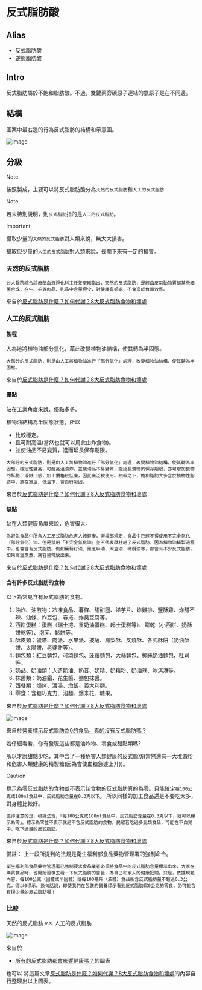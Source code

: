 # 反式脂肪酸
## Alias
+ 反式脂肪酸
+ 逆態脂肪酸
  
## Intro
反式脂肪屬於不飽和脂肪酸。不過，雙鍵兩旁碳原子連結的氫原子是在不同邊。

## 結構
圖案中最右邊的行為反式脂肪的結構和示意圖。

![image](https://github.com/user-attachments/assets/2af65ac8-7322-4b09-9863-17812f3bd26b)

## 分級

> [!NOTE]
> 按照製成，主要可以將反式脂肪酸分為`天然的反式脂肪`和`人工的反式脂肪`

> [!NOTE]
> 若未特別說明，則`反式脂肪`指的是`人工的反式脂肪`。

> [!IMPORTANT]
> 攝取少量的`天然的反式脂肪`對人類來說，無太大損害。
>
> 攝取但少量的`人工的反式脂肪`對人類來說，長期下來有一定的損害。

### 天然的反式脂肪

```
台大醫院綜合診療部血液淨化科主任姜至剛指出，天然的反式脂肪，是經由反芻動物胃部某些細菌合成，在牛、羊等肉品、乳品中含量極少，對健康有好處，不會造成負面效應。
```

來自於[反式脂肪是什麼？如何代謝？8大反式脂肪食物和壞處](https://www.commonhealth.com.tw/article/88605)

### 人工的反式脂肪
#### 製程
人為地將植物油部分氫化，藉此改變植物油結構，使其轉為半固態。

```
大部分的反式脂肪，則是由人工將植物油進行「部分氫化」處理，改變植物油結構，使其轉為半固態。
```

來自於[反式脂肪是什麼？如何代謝？8大反式脂肪食物和壞處](https://www.commonhealth.com.tw/article/88605)

#### 優點
站在工業角度來說，優點多多。

植物油結構為半固態狀態，所以
+ 比較穩定。
+ 且可耐高溫(當然也就可以用此由炸食物)。
+ 並使油品不易變質，進而延長保存期限。

```
大部分的反式脂肪，則是由人工將植物油進行「部分氫化」處理，改變植物油結構，使其轉為半固態，穩定性變高，可耐高溫油炸，並使油品不易變質，能延長食物的保存期限，亦可增加食物的酥脆、滑嫩口感，加上價格較低廉，因此廣泛被使用。相較之下，飽和脂肪大多含於動物性脂肪中，放在室溫、低溫下，會自行凝固。
```

來自於[反式脂肪是什麼？如何代謝？8大反式脂肪食物和壞處](https://www.commonhealth.com.tw/article/88605)

#### 缺點
站在人類健康角度來說，危害很大。

```
為避免食品中所含人工反式脂肪危害人體健康，衛福部規定，食品中已經不得使用不完全氫化（部分氫化）油。但是禁用「不完全氫化油」並不代表就杜絕了反式脂肪，因為植物油精製過程中，也會含有反式脂肪。例如葡萄籽油、黑芝麻油、大豆油、橄欖油等，都含有不少反式脂肪，如果高溫烹煮，就容易釋放出來。
```

來自於[反式脂肪是什麼？如何代謝？8大反式脂肪食物和壞處](https://www.commonhealth.com.tw/article/88605)

#### 含有許多反式脂肪的食物
以下為常見含有反式脂肪的食物。

1. 油炸、油煎物：冷凍食品、薯條、甜甜圈、洋芋片、炸雞排、鹽酥雞、炸甜不辣、油條、炸豆包、春捲、炸臭豆腐等。
2. 西餅蛋糕：蛋糕（瑞士捲、重奶油蛋糕、起士蛋糕等）、餅乾（小西餅、奶酥餅乾等）、泡芙、鬆餅等。
3. 酥皮類：蛋塔、肉派、水果派、披薩、鳳梨酥、叉燒酥、各式酥餅（奶油酥餅、太陽餅、老婆餅等）。
4. 麵包類：紅豆麵包、可頌麵包、菠蘿麵包、大蒜麵包、椰絲奶油麵包、吐司等。
5. 奶品、奶油類：人造奶油、奶昔、奶精、奶精粉、奶油球、冰淇淋等。
6. 抹醬類：奶油霜、花生醬、麵包抹醬。
7. 西餐類：焗烤、濃湯、燉飯、義大利麵。
8. 零食：含糖巧克力、泡麵、爆米花、糖果。

來自於[反式脂肪是什麼？如何代謝？8大反式脂肪食物和壞處](https://www.commonhealth.com.tw/article/88605)

![image](https://github.com/user-attachments/assets/5ca26cfa-ad41-47e3-b9fc-2fba970f8cf1)

來自於[營養標示反式脂肪為0的食品，真的沒有反式脂肪嗎？](https://www.foodnext.net/life/health2/paper/5234250500)

若仔細看看，你有發現這些都是油炸物、零食或甜點類嗎?

所以才說甜點少吃，其中含了一種危害人類健康的反式脂肪(當然還有一大堆澱粉和危害人類健康的精製糖(因為會使血糖急遽上升))。

> [!CAUTION]
> 標示為零反式脂肪的食物並不表示該食物的反式脂肪真的為零。只能確定`每100公克或100ml食品中，反式脂肪含量在0.3克以下`。
> 所以同樣的加工食品還是不要吃太多，對身體比較好。


```
值得注意的是，根據法規，「每100公克或100ml食品中，反式脂肪含量在0.3克以下，就可以標示為零」。標示為零並不表示就是不含反式脂肪的食物，民眾若吃過多此類食品，可能在不自覺中，吃下過量的反式脂肪。
```
來自於[反式脂肪是什麼？如何代謝？8大反式脂肪食物和壞處](https://www.commonhealth.com.tw/article/88605)

備註：
上一段所提到的法規是衛生福利部食品藥物管理署的強制命令。

```
衛生福利部食品藥物管理署已強制要求食品業者必須將食品中的反式脂肪含量標示出來，大家在購買食品時，也開始習慣去看一下反式脂肪的含量，為自己和家人的健康把關。只是，依據規範內容，每100公克（固體或半固體）或每100毫升（液體）食品所含反式脂肪量不超過0.3公克，得以0標示。換句話說，即使我們在包裝的營養標示看到反式脂肪寫0公克的零食，仍可能含有很少量的反式脂肪喔！
```

### 比較
天然的反式脂肪 v.s. 人工的反式脂肪

![image](https://github.com/user-attachments/assets/b6d41828-192f-4a29-a8d7-3211b5495ed7)

來自於

+ [所有的反式脂肪都會影響健康嗎？](https://www.foodnext.net/life/health2/paper/5234250500)的圖表

也可以
將這篇文章[反式脂肪是什麼？如何代謝？8大反式脂肪食物和壞處](https://www.commonhealth.com.tw/article/88605)的內容自行整理出以上圖表。
